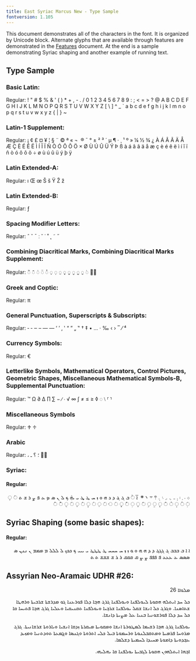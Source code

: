 ```yaml
---
title: East Syriac Marcus New - Type Sample
fontversion: 1.105
---
```


This document demonstrates all of the characters in the font. It is organized by Unicode block. Alternate glyphs that are available through features are demonstrated in the [Features](features.md) document. At the end is a sample demonstrating Syriac shaping and another example of running text.

## Type Sample

### Basic Latin:

Regular: <span class='esmnL-R normal'> ! " # $ % & ' ( ) * + , - . / 0 1 2 3 4 5 6 7 8 9 : ; < = > ? @ A B C D E F G H I J K L M N O P Q R S T U V W X Y Z [ \ ] ^ _ ` a b c d e f g h i j k l m n o p q r s t u v w x y z { | } ~</span>

### Latin-1 Supplement:

Regular: <span class='esmnL-R normal'>   ¡ ¢ £ ¤ ¥ ¦ § ¨ © ª « ¬ ­ ® ¯ ° ± ² ³ ´ µ ¶ · ¸ ¹ º » ¼ ½ ¾ ¿ À Á Â Ã Ä Å Æ Ç È É Ê Ë Ì Í Î Ï Ñ Ò Ó Ô Õ Ö × Ø Ù Ú Û Ü Ý Þ ß à á â ã ä å æ ç è é ê ë ì í î ï ñ ò ó ô õ ö ÷ ø ù ú û ü ý þ ÿ</span>

### Latin Extended-A:

Regular: <span class='esmnL-R normal'> ı Œ œ Š š Ÿ Ž ž</span>

### Latin Extended-B:

Regular: <span class='esmnL-R normal'>ƒ</span>

### Spacing Modifier Letters:

Regular: <span class='esmnL-R normal'>ˆ ˇ ˉ ː ˘ ˙ ˚ ˛ ˜ ˝</span>

### Combining Diacritical Marks, Combining Diacritical Marks Supplement:

Regular: <span class='esmnL-R normal'>&#x25CC;&#x0303; &#x25CC;&#x0304; &#x25CC;&#x0307; &#x25CC;&#x0308; &#x25CC;&#x030A; &#x25CC;&#x0320; &#x25CC;&#x0323; &#x25CC;&#x0324; &#x25CC;&#x0325; &#x25CC;&#x032D; &#x25CC;&#x032E; &#x25CC;&#x0330; &#x25CC;&#x0331; &#x25CC;&#x1DF8; &#x25CC;&#x1DFA;</span>

### Greek and Coptic:

Regular: <span class='esmnL-R normal'> π </span>

### General Punctuation, Superscripts & Subscripts:

Regular: <span class='esmnL-R normal'>&#x2010; &#x2011; &#x2012; &#x2013; &#x2014; &#x2015; &#x2018; &#x2019; &#x201A; &#x201B; &#x201C; &#x201D; &#x201E; &#x201F; &#x2020; &#x2021; &#x2022; &#x2026; &#x2027; &#x2030; &#x2039; &#x203A; &#x203E; &#x2044; &#x2074; </span>

### Currency Symbols:

Regular: <span class='esmnL-R normal'>€</span>

### Letterlike Symbols, Mathematical Operators, Control Pictures, Geometric Shapes, Miscellaneous Mathematical Symbols-B, Supplemental Punctuation:

Regular: <span class='esmnL-R normal'>™ Ω ∂ ∆ ∏ ∑ − ∕ ∙ √ ∞ ∫ ≠ ≤ ≥ ◊ ◌ ⧵ &#x2E22; &#x2E23;</span>

### Miscellaneous Symbols

Regular: <span class='esmnL-R normal'>&#x2670; &#x2671;</span>

### Arabic

Regular: <span class='esmnL-R normal'>&#x060C; &#x061B; &#x061F; &#x0640; &#x25CC;&#x0651;</span>

### Syriac:

#### Regular:

<p dir="rtl"><span dir="rtl" class='esmn-R normal'>&#x0700; &#x0701; &#x0702; &#x0703; &#x0704; &#x0705; &#x0706; &#x0707; &#x0708; &#x0709; &#x070A; &#x070B; &#x070C; &#x070D; &#x070F; &#x0710; &#x25cc;&#x0711; &#x0712; &#x0713; &#x0714; &#x0715; &#x0716; &#x0717; &#x0718; &#x0719; &#x071A; &#x071B; &#x071C; &#x071D; &#x071E; &#x071F; &#x0720; &#x0722; &#x0723; &#x0724; &#x0725; &#x0726; &#x0728; &#x072A; &#x072B; &#x072C; &#x25cc;&#x0730; &#x25cc;&#x0731; &#x25cc;&#x0732; &#x25cc;&#x0733; &#x25cc;&#x0734; &#x25cc;&#x0735; &#x25cc;&#x0736; &#x25cc;&#x0737; &#x25cc;&#x0738; &#x25cc;&#x0739; &#x25cc;&#x073A; &#x25cc;&#x073B; &#x25cc;&#x073C; &#x25cc;&#x073D; &#x25cc;&#x073E; &#x25cc;&#x073F; &#x25cc;&#x0740; &#x25cc;&#x0741; &#x25cc;&#x0742; &#x25cc;&#x0743; &#x25cc;&#x0744; &#x25cc;&#x0745; &#x25cc;&#x0746; &#x25cc;&#x0747; &#x25cc;&#x0748; &#x25cc;&#x0749; &#x25cc;&#x074A;</span></p>

## Syriac Shaping (some basic shapes):

#### Regular:

<p dir="rtl"><span class='esmn-R normal'>&#x0710; &#x200D;&#x0710; &#x0712; &#x0712;&#x0712;&#x0712; &#x0713; &#x0713;&#x0713;&#x0713; &#x0715; &#x200D;&#x0715; &#x0717; &#x200D;&#x0717; &#x0718; &#x200D;&#x0718; &#x0719; &#x200D;&#x0719; &#x071a; &#x071a;&#x071a;&#x071a; &#x071b; &#x071b;&#x071b;&#x071b; &#x071d; &#x071d;&#x071d;&#x071d; &#x071f; &#x071f;&#x071f;&#x071f; &#x0720; &#x0720;&#x0720;&#x0720; &#x0721; &#x0721;&#x0721;&#x0721; &#x0722; &#x0722;&#x0722;&#x0722; &#x0723; &#x0723;&#x0723;&#x0723; &#x0725; &#x0725;&#x0725;&#x0725; &#x0726; &#x0726;&#x0726;&#x0726; &#x0728; &#x200D;&#x0728; &#x0729; &#x0729;&#x0729;&#x0729; &#x072a; &#x200D;&#x072a; &#x072b; &#x072b;&#x072b;&#x072b; &#x072c; &#x200D;&#x072c; </span></p>


## Assyrian Neo-Aramaic UDHR #26:

<p dir="rtl"><span class='esmn-R normal'>&#x0721;&#x0720;&#x0718;&#x0710;&#x0710; 26</span></p>

<p dir="rtl"><span class='esmn-R normal'>&#x071F;&#x0720; &#x071A;&#x0715; &#x0710;&#x071D;&#x072C;&#x0720;&#x0717; &#x0717;&#x0729;&#x0718;&#x072C;&#x0710; &#x0720;&#x071D;&#x0718;&#x0720;&#x0726;&#x0722;&#x0710; &#x0718;&#x071D;&#x0718;&#x0720;&#x0726;&#x0722;&#x0710; &#x0713;&#x072A;&#x0713; &#x0717;&#x0712;&#x0742;&#x0710; &#x0715;&#x0720;&#x0710; &#x0726;&#x0718;&#x072A;&#x0725;&#x0722;&#x0710; &#x0713;&#x0718; &#x0721;&#x0715;&#x072A;&#x072B;&#x072C;&#x0710; &#x072B;&#x072A;&#x0712;&#x071D;&#x072C;&#x0710; &#x0718;&#x072A;&#x0717;&#x071B;&#x0710; &#x072B;&#x072C;&#x0710;&#x0723;&#x0722;&#x0710;. &#x0718;&#x0713;&#x072A;&#x0713; &#x071F;&#x0720; &#x0710;&#x0722;&#x072B;&#x0710; &#x072B;&#x0729;&#x0720; &#x071D;&#x0718;&#x0720;&#x0726;&#x0722;&#x0710; &#x072B;&#x072A;&#x0712;&#x0742;&#x071D;&#x0710; &#x0718;&#x071D;&#x0718;&#x0720;&#x0726;&#x0722;&#x0710; &#x072C;&#x0729;&#x0722;&#x071D;&#x0729;&#x071D;&#x0710; &#x0718;&#x0725;&#x0720;&#x071D;&#x0710; &#x0713;&#x072A;&#x0713; &#x0717;&#x0712;&#x0742;&#x0710; &#x0726;&#x072C;&#x071D;&#x071A;&#x0710; &#x0729;&#x0710; &#x071F;&#x0720; &#x071A;&#x0715; &#x0715;&#x0720;&#x0710; &#x0726;&#x0718;&#x072A;&#x072B;&#x0718;&#x0722;&#x071D;&#x0710; &#x0712;&#x0722;&#x071D;&#x0710; &#x0725;&#x0720; &#x0721;&#x0728;&#x071D;&#x072C;&#x0710; &#x0715;&#x0710;&#x0722;&#x072B;&#x0710;.</span></p>

<p dir="rtl"><span class='esmn-R normal'>&#x071D;&#x0718;&#x0720;&#x0726;&#x0722;&#x0710; &#x0713;&#x072A;&#x0713; &#x0717;&#x0712;&#x0742;&#x0710; &#x072A;&#x072B;&#x071D;&#x0721;&#x0710; &#x0720;&#x0721;&#x071B;&#x0718;&#x072A;&#x072C;&#x0710; &#x0710;&#x0722;&#x072B;&#x0710; &#x0718;&#x0721;&#x0729;&#x0718;&#x071D;&#x072C;&#x0710; &#x0721;&#x071D;&#x0729;&#x072A;&#x072C;&#x0710; &#x0719;&#x0715;&#x0729;&#x0710; &#x0710;&#x0722;&#x072B;&#x071D;&#x0710; &#x0718;&#x071D;&#x0710;&#x072A;&#x0718;&#x072C;&#x0710; &#x072B;&#x072A;&#x072B;&#x0710;&#x0722;&#x071D;&#x072C;&#x0710;. &#x0713;&#x072A;&#x0713; &#x0721;&#x072A;&#x0718;&#x071A;&#x0710; &#x0726;&#x072A;&#x0721;&#x071D;&#x072C;&#x0710; &#x0718;&#x0721;&#x072C;&#x0729;&#x0712;&#x0720;&#x0722;&#x0718;&#x072C;&#x0710; &#x0718;&#x072A;&#x071A;&#x0721;&#x0718;&#x072C;&#x0710; &#x0712;&#x071D;&#x0720; &#x071F;&#x0720;&#x071D; &#x0710;&#x072C;&#x072A;&#x0718;&#x072C;&#x0710; &#x0718;&#x0713;&#x0722;&#x0723;&#x0710; &#x0718;&#x0713;&#x0330;&#x0721;&#x0725;&#x072C;&#x0710; &#x072C;&#x0718;&#x0715;&#x072C;&#x0722;&#x071D;&#x0710; &#x0718;&#x0721;&#x0719;&#x071D;&#x0715; &#x0725;&#x0712;&#x0742;&#x0715;&#x0718;&#x071D;&#x072C;&#x0710; &#x0715;&#x0710;&#x0721;&#x0718;&#x072C;&#x0710; &#x0721;&#x071A;&#x071D;&#x0715;&#x0710; &#x0720;&#x071A;&#x0721;&#x071D;&#x072C;&#x0710; &#x0715;&#x072B;&#x0720;&#x0721;&#x0710;.</span></p>

<p dir="rtl"><span class='esmn-R normal'>&#x0710;&#x0712;&#x0742;&#x0717;&#x0710; &#x0710;&#x071D;&#x072C;&#x0720;&#x0717;&#x0718;&#x0722; &#x0717;&#x0729;&#x0718;&#x072C;&#x0710; &#x0720;&#x0713;&#x0712;&#x071D;&#x072C;&#x0710; &#x071D;&#x0718;&#x0720;&#x0726;&#x0722;&#x0710; &#x0729;&#x0710; &#x071D;&#x0717;&#x0720;&#x071D;&#x0717;&#x071D;.</span></p>


<!-- PRODUCT SITE ONLY
[font id='esmn' face='EastSyriacMarcusNew-Regular'size='150%' rtl=1]
[font id='esmnL' face='EastSyriacMarcusNew-Regular' size='150%' ltr=1]
-->

